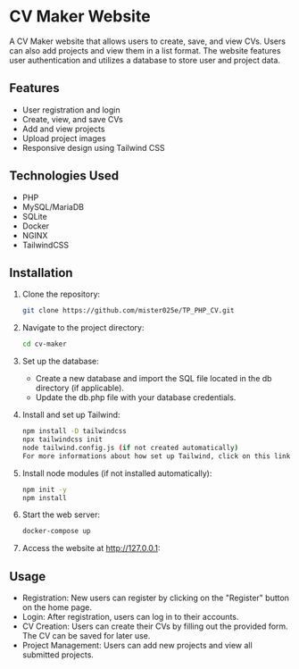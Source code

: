 # CV Maker Website

A CV Maker website that allows users to create, save, and view CVs. Users can also add projects and view them in a list format. The website features user authentication and utilizes a database to store user and project data.

## Features

- User registration and login
- Create, view, and save CVs
- Add and view projects
- Upload project images
- Responsive design using Tailwind CSS

## Technologies Used

- PHP
- MySQL/MariaDB
- SQLite
- Docker
- NGINX
- TailwindCSS

## Installation

1. Clone the repository:

   ```bash
   git clone https://github.com/mister025e/TP_PHP_CV.git

2. Navigate to the project directory:

    ```bash
    cd cv-maker

3. Set up the database:
    - Create a new database and import the SQL file located in the db directory (if applicable).
    - Update the db.php file with your database credentials.

4. Install and set up Tailwind:

    ```bash
    npm install -D tailwindcss
    npx tailwindcss init
    node tailwind.config.js (if not created automatically)
    For more informations about how set up Tailwind, click on this link https://tailwindcss.com/docs/installation

5. Install node modules (if not installed automatically):

    ```bash
    npm init -y
    npm install

6. Start the web server:

    ```bash
    docker-compose up

7. Access the website at http://127.0.0.1:

## Usage

- Registration: New users can register by clicking on the "Register" button on the home page.
- Login: After registration, users can log in to their accounts.
- CV Creation: Users can create their CVs by filling out the provided form. The CV can be saved for later use.
- Project Management: Users can add new projects and view all submitted projects.